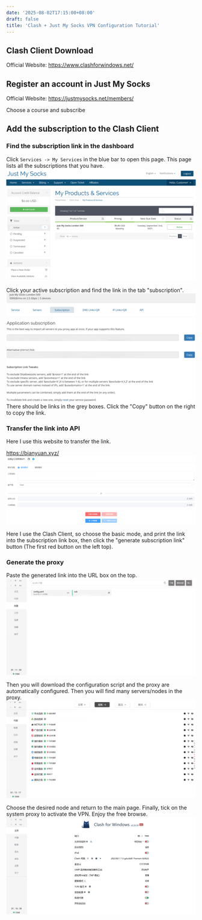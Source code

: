 ```yaml
---
date: '2025-08-02T17:15:00+08:00'
draft: false
title: 'Clash + Just My Socks VPN Configuration Tutorial'
---
```

## Clash Client Download
Official Website: https://www.clashforwindows.net/

## Register an account in Just My Socks
Official Website: https://justmysocks.net/members/

Choose a course and subscribe

## Add the subscription to the Clash Client

### Find the subscription link in the dashboard
Click ```Services -> My Services``` in the blue bar to open this page. This page lists all the subscriptions that you have.
![Dashboard](Dashboard.png)

Click your active subscription and find the link in the tab "subscription".
![Subscription](Subscription.png)\
There should be links in the grey boxes. Click the "Copy" button on the right to copy the link.

### Transfer the link into API
Here I use this website to transfer the link.

https://bianyuan.xyz/
![Transfer](Transfer.png)

Here I use the Clash Client, so choose the basic mode, and print the link into the subscription link box, then click the "generate subscription link" button (The first red button on the left top).

### Generate the proxy
Paste the generated link into the URL box on the top.
![Client](Client.png)

Then you will download the configuration script and the proxy are automatically configured. Then you will find many servers/nodes in the proxy.
![Proxy](Proxy.png)

Choose the desired node and return to the main page. Finally, tick on the system proxy to activate the VPN. Enjoy the free browse.
![Main](Main.png)